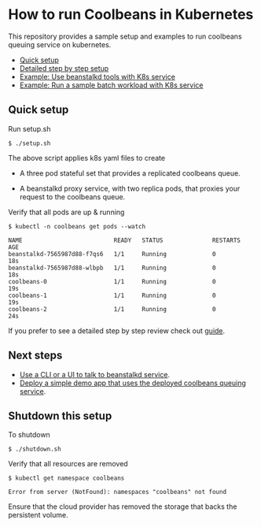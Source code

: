 How to run Coolbeans in Kubernetes
==================================

This repository provides a sample setup and examples to run coolbeans queuing service on kubernetes.

- [Quick setup](#quick-setup)
- [Detailed step by step setup](doc/Guide.md)
- [Example: Use beanstalkd tools with K8s service](doc/Example_cli.md)
- [Example: Run a sample batch workload with K8s service](doc/Example_batch_workload.md)


Quick setup
-----------

Run setup.sh 

    $ ./setup.sh

The above script applies k8s yaml files to create

- A three pod stateful set that provides a replicated coolbeans queue.

- A beanstalkd proxy service, with two replica pods, that proxies your request to the coolbeans queue.

Verify that all pods are up & running

    $ kubectl -n coolbeans get pods --watch

    NAME                          READY   STATUS              RESTARTS   AGE
    beanstalkd-7565987d88-f7qs6   1/1     Running             0          18s
    beanstalkd-7565987d88-wlbpb   1/1     Running             0          18s
    coolbeans-0                   1/1     Running             0          19s
    coolbeans-1                   1/1     Running             0          19s
    coolbeans-2                   1/1     Running             0          24s


If you prefer to see a detailed step by step review check out [guide]((doc/Guide.md)).

Next steps
----------

- [Use a CLI or a UI to talk to beanstalkd service](doc/Example_cli.md).
- [Deploy a simple demo app that uses the deployed coolbeans queuing service](doc/Example_batch_workload.md).

Shutdown this setup
-------------------

To shutdown 

    $ ./shutdown.sh

Verify that all resources are removed

    $ kubectl get namespace coolbeans

    Error from server (NotFound): namespaces "coolbeans" not found

Ensure that the cloud provider has removed the storage that backs the persistent volume.